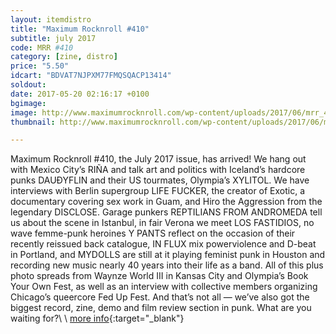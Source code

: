 ```yaml
---
layout: itemdistro
title: "Maximum Rocknroll #410"
subtitle: july 2017
code: MRR #410
category: [zine, distro]
price: "5.50"
idcart: "BDVAT7NJPXM77FMQSQACP13414"
soldout:
date: 2017-05-20 02:16:17 +0100
bgimage:
image: http://www.maximumrocknroll.com/wp-content/uploads/2017/06/mrr_410_July-2017.jpg
thumbnail: http://www.maximumrocknroll.com/wp-content/uploads/2017/06/mrr_410_July-2017.jpg

---
```


Maximum Rocknroll #410, the July 2017 issue, has arrived! We hang out with Mexico City’s RIÑA and talk art and politics with Iceland’s hardcore punks DAUÐYFLIN and their US tourmates, Olympia’s XYLITOL. We have interviews with Berlin supergroup LIFE FUCKER, the creator of Exotic, a documentary covering sex work in Guam, and Hiro the Aggression from the legendary DISCLOSE. Garage punkers REPTILIANS FROM ANDROMEDA tell us about the scene in Istanbul, in fair Verona we meet LOS FASTIDIOS, no wave femme-punk heroines Y PANTS reflect on the occasion of their recently reissued back catalogue, IN FLUX mix powerviolence and D-beat in Portland, and MYDOLLS are still at it playing feminist punk in Houston and recording new music nearly 40 years into their life as a band. All of this plus photo spreads from Waynze World III in Kansas City and Olympia’s Book Your Own Fest, as well as an interview with collective members organizing Chicago’s queercore Fed Up Fest. And that’s not all — we’ve also got the biggest record, zine, demo and film review section in punk. What are you waiting for?\\
\\
[more info](http://www.maximumrocknroll.com){:target="_blank"}